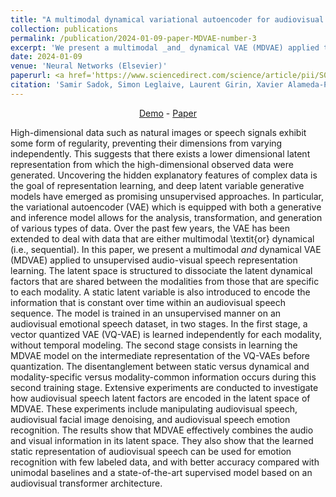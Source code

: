 ```yaml
---
title: "A multimodal dynamical variational autoencoder for audiovisual speech representation learning"
collection: publications
permalink: /publication/2024-01-09-paper-MDVAE-number-3
excerpt: 'We present a multimodal _and_ dynamical VAE (MDVAE) applied to unsupervised audio-visual speech representation learning.'
date: 2024-01-09
venue: 'Neural Networks (Elsevier)'
paperurl: <a href='https://www.sciencedirect.com/science/article/pii/S0893608024000340'>(link)</a>
citation: 'Samir Sadok, Simon Leglaive, Laurent Girin, Xavier Alameda-Pineda, Renaud Séguier. A multimodal dynamical variational autoencoder for audiovisual speech representation learning. Neural Networks (Elsevier), 2024'
---
```

<p style="text-align: center;"><a href="https://samsad35.github.io/site-mdvae/">Demo</a> - <a href="https://www.sciencedirect.com/science/article/pii/S0893608024000340">Paper</a></p> 


High-dimensional data such as natural images or speech signals exhibit some form of regularity, preventing their dimensions from varying independently. This suggests that there exists a lower dimensional latent representation from which the high-dimensional observed data were generated. Uncovering the hidden explanatory features of complex data is the goal of representation learning, and deep latent variable generative models have emerged as promising unsupervised approaches. In particular, the variational autoencoder (VAE) which is equipped with both a generative and inference model allows for the analysis, transformation, and generation of various types of data. Over the past few years, the VAE has been extended to deal with data that are either multimodal \textit{or} dynamical (i.e., sequential). In this paper, we present a multimodal _and_ dynamical VAE (MDVAE) applied to unsupervised audio-visual speech representation learning. The latent space is structured to dissociate the latent dynamical factors that are shared between the modalities from those that are specific to each modality. A static latent variable is also introduced to encode the information that is constant over time within an audiovisual speech sequence. The model is trained in an unsupervised manner on an audiovisual emotional speech dataset, in two stages. In the first stage, a vector quantized VAE (VQ-VAE) is learned independently for each modality, without temporal modeling. The second stage consists in learning the MDVAE model on the intermediate representation of the VQ-VAEs before quantization. The disentanglement between static versus dynamical and modality-specific versus modality-common information occurs during this second training stage. Extensive experiments are conducted to investigate how audiovisual speech latent factors are encoded in the latent space of MDVAE. These experiments include manipulating audiovisual speech, audiovisual facial image denoising, and audiovisual speech emotion recognition. The results show that MDVAE effectively combines the audio and visual information in its latent space. They also show that the learned static representation of audiovisual speech can be used for emotion recognition with few labeled data, and with better accuracy compared with unimodal baselines and a state-of-the-art supervised model based on an audiovisual transformer architecture.